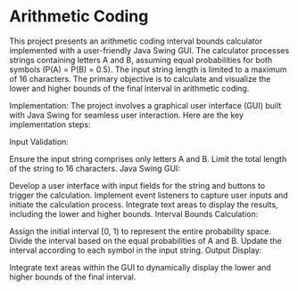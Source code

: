 # Arithmetic Coding
This project presents an arithmetic coding interval bounds calculator implemented with a user-friendly Java Swing GUI. The calculator processes strings containing letters A and B, assuming equal probabilities for both symbols (P(A) = P(B) = 0.5). The input string length is limited to a maximum of 16 characters. The primary objective is to calculate and visualize the lower and higher bounds of the final interval in arithmetic coding.

Implementation:
The project involves a graphical user interface (GUI) built with Java Swing for seamless user interaction. Here are the key implementation steps:

Input Validation:

Ensure the input string comprises only letters A and B.
Limit the total length of the string to 16 characters.
Java Swing GUI:

Develop a user interface with input fields for the string and buttons to trigger the calculation.
Implement event listeners to capture user inputs and initiate the calculation process.
Integrate text areas to display the results, including the lower and higher bounds.
Interval Bounds Calculation:

Assign the initial interval [0, 1) to represent the entire probability space.
Divide the interval based on the equal probabilities of A and B.
Update the interval according to each symbol in the input string.
Output Display:

Integrate text areas within the GUI to dynamically display the lower and higher bounds of the final interval.
